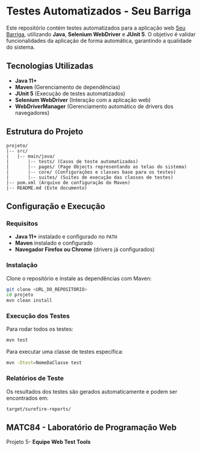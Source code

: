 # Testes Automatizados - Seu Barriga

Este repositório contém testes automatizados para a aplicação web [Seu Barriga](https://seubarriga.wcaquino.me), utilizando **Java**, **Selenium WebDriver** e **JUnit 5**. O objetivo é validar funcionalidades da aplicação de forma automática, garantindo a qualidade do sistema.

## Tecnologias Utilizadas
- **Java 11+**
- **Maven** (Gerenciamento de dependências)
- **JUnit 5** (Execução de testes automatizados)
- **Selenium WebDriver** (Interação com a aplicação web)
- **WebDriverManager** (Gerenciamento automático de drivers dos navegadores)

## Estrutura do Projeto
```
projeto/
|-- src/
|   |-- main/java/
|       |-- tests/ (Casos de teste automatizados)
|       |-- pages/ (Page Objects representando as telas do sistema)
|       |-- core/ (Configurações e classes base para os testes)
|       |-- suites/ (Suites de execução das classes de testes)
|-- pom.xml (Arquivo de configuração do Maven)
|-- README.md (Este documento)
```

## Configuração e Execução
### Requisitos
- **Java 11+** instalado e configurado no `PATH`
- **Maven** instalado e configurado
- **Navegador Firefox ou Chrome** (drivers já configurados)

### Instalação
Clone o repositório e instale as dependências com Maven:
```sh
git clone <URL_DO_REPOSITORIO>
cd projeto
mvn clean install
```

### Execução dos Testes
Para rodar todos os testes:
```sh
mvn test
```
Para executar uma classe de testes específica:
```sh
mvn -Dtest=NomeDaClasse test
```

### Relatórios de Teste
Os resultados dos testes são gerados automaticamente e podem ser encontrados em:
```
target/surefire-reports/
```

## MATC84 - Laboratório de Programação Web
Projeto 5- **Equipe Web Test Tools**
